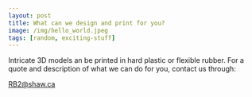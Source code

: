 ```yaml
---
layout: post
title: What can we design and print for you?
image: /img/hello_world.jpeg
tags: [random, exciting-stuff]
---
```


Intricate 3D models an be printed in hard plastic or flexible rubber. For a quote and description of what we can do for you, contact us through: 

RB2@shaw.ca
